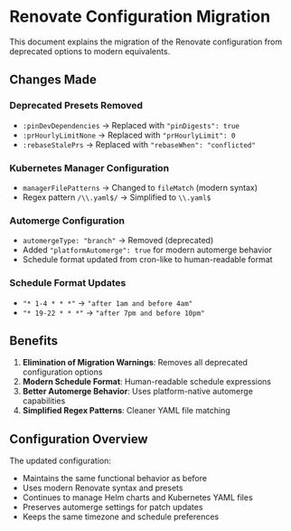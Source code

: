 # Renovate Configuration Migration

This document explains the migration of the Renovate configuration from deprecated options to modern equivalents.

## Changes Made

### Deprecated Presets Removed
- `:pinDevDependencies` → Replaced with `"pinDigests": true`
- `:prHourlyLimitNone` → Replaced with `"prHourlyLimit": 0`
- `:rebaseStalePrs` → Replaced with `"rebaseWhen": "conflicted"`

### Kubernetes Manager Configuration
- `managerFilePatterns` → Changed to `fileMatch` (modern syntax)
- Regex pattern `/\\.yaml$/` → Simplified to `\\.yaml$`

### Automerge Configuration  
- `automergeType: "branch"` → Removed (deprecated)
- Added `"platformAutomerge": true` for modern automerge behavior
- Schedule format updated from cron-like to human-readable format

### Schedule Format Updates
- `"* 1-4 * * *"` → `"after 1am and before 4am"`
- `"* 19-22 * * *"` → `"after 7pm and before 10pm"`

## Benefits

1. **Elimination of Migration Warnings**: Removes all deprecated configuration options
2. **Modern Schedule Format**: Human-readable schedule expressions
3. **Better Automerge Behavior**: Uses platform-native automerge capabilities
4. **Simplified Regex Patterns**: Cleaner YAML file matching

## Configuration Overview

The updated configuration:
- Maintains the same functional behavior as before
- Uses modern Renovate syntax and presets
- Continues to manage Helm charts and Kubernetes YAML files
- Preserves automerge settings for patch updates
- Keeps the same timezone and schedule preferences